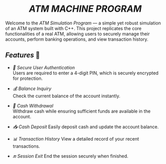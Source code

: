 <h1 align="center"> <em><strong>ATM MACHINE PROGRAM</strong></em> </h1>

Welcome to the _ATM Simulation Program_ — a simple yet robust simulation of an ATM system built with C++. This project replicates the core functionalities of a real ATM, allowing users to securely manage their accounts, perform banking operations, and view transaction history.

## _Features_ 🎉

- _🔐 Secure User Authentication_  
  Users are required to enter a 4-digit PIN, which is securely encrypted for protection.

- _💰 Balance Inquiry_  
  Check the current balance of the account instantly.

- _💸 Cash Withdrawal_  
  Withdraw cash while ensuring sufficient funds are available in the account.

- _📥 Cash Deposit_ 
  Easily deposit cash and update the account balance.

- _📊 Transaction History_
  View a detailed record of your recent transactions.

- _🔚 Session Exit_
  End the session securely when finished.
